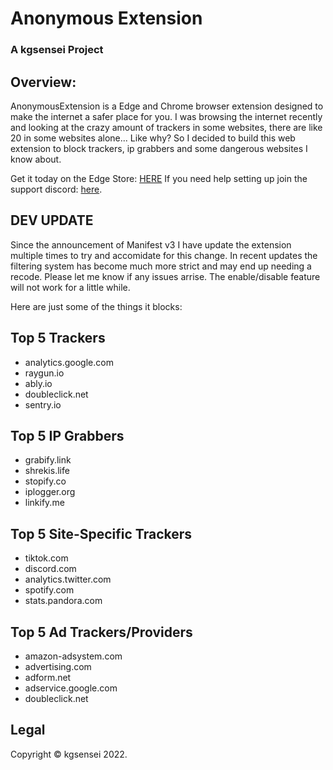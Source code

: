 # Anonymous Extension

### A kgsensei Project

## Overview:

AnonymousExtension is a Edge and Chrome browser extension designed to make the internet a safer place for you. I was browsing the internet recently and looking at the crazy amount of trackers in some websites, there are like 20 in some websites alone... Like why? So I decided to build this web extension to block trackers, ip grabbers and some dangerous websites I know about.

Get it today on the Edge Store: [HERE](https://microsoftedge.microsoft.com/addons/detail/anonymous-extension/cdiiogmchafjebbdjgbchpdeoghfbocp)
If you need help setting up join the support discord: [here](https://discord.gg/U5A3QWXZKZ).

## DEV UPDATE

Since the announcement of Manifest v3 I have update the extension multiple times to try and 
accomidate for this change. In recent updates the filtering system has become much more strict
and may end up needing a recode. Please let me know if any issues arrise. The enable/disable
feature will not work for a little while.

Here are just some of the things it blocks:

## Top 5 Trackers

- analytics.google.com
- raygun.io
- ably.io
- doubleclick.net
- sentry.io

## Top 5 IP Grabbers

- grabify.link
- shrekis.life
- stopify.co
- iplogger.org
- linkify.me

## Top 5 Site-Specific Trackers

- tiktok.com
- discord.com
- analytics.twitter.com
- spotify.com
- stats.pandora.com

## Top 5 Ad Trackers/Providers

- amazon-adsystem.com
- advertising.com
- adform.net
- adservice.google.com
- doubleclick.net

## Legal

Copyright &copy; kgsensei 2022.
